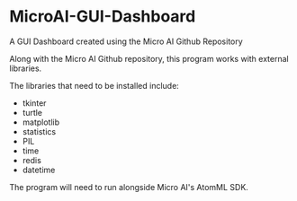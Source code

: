 # MicroAI-GUI-Dashboard
A GUI Dashboard created using the Micro AI Github Repository


Along with the Micro AI Github repository, this program works with external libraries. 

The libraries that need to be installed include:
* tkinter
* turtle
* matplotlib
* statistics
* PIL
* time
* redis
* datetime


The program will need to run alongside Micro AI's AtomML SDK.


